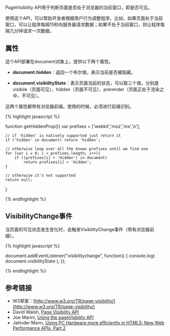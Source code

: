 <!-- ---
title: Page Visibility API
layout: page
date: 2012-11-20
category: htmlapi
modifiedOn: 2013-09-26
--- -->

PageVisibility API用于判断页面是否处于浏览器的当前窗口，即是否可见。

使用这个API，可以帮助开发者根据用户行为调整程序。比如，如果页面处于当前窗口，可以让程序每隔15秒向服务器请求数据；如果不处于当前窗口，则让程序每隔几分钟请求一次数据。

## 属性

这个API部署在document对象上，提供以下两个属性。

- **document.hidden**：返回一个布尔值，表示当前是否被隐藏。

- **document.visibilityState**：表示页面当前的状态，可以取三个值，分别是visibile（页面可见）、hidden（页面不可见）、prerender（页面正处于渲染之中，不可见）。

这两个属性都带有浏览器前缀。使用的时候，必须进行前缀识别。

{% highlight javascript %}

function getHiddenProp(){
    var prefixes = ['webkit','moz','ms','o'];
    
    // if 'hidden' is natively supported just return it
    if ('hidden' in document) return 'hidden';
    
    // otherwise loop over all the known prefixes until we find one
    for (var i = 0; i < prefixes.length; i++){
        if ((prefixes[i] + 'Hidden') in document) 
            return prefixes[i] + 'Hidden';
    }

    // otherwise it's not supported
    return null;
}

{% endhighlight %}

## VisibilityChange事件

当页面的可见状态发生变化时，会触发VisibilityChange事件（带有浏览器前缀）。

{% highlight javascript %}

document.addEventListener("visibilitychange", function() {
  console.log( document.visibilityState );
});

{% endhighlight %}

## 参考链接

- W3草案：[http://www.w3.org/TR/page-visibility/](http://www.w3.org/TR/page-visibility/)
- David Walsh, [Page Visibility API](http://davidwalsh.name/page-visibility)
- Joe Marini, [Using the pageVisbility API](http://www.html5rocks.com/en/tutorials/pagevisibility/intro/)
- Jatinder Mann, [Using PC Hardware more efficiently in HTML5: New Web Performance APIs, Part 2](http://blogs.msdn.com/b/ie/archive/2011/07/08/using-pc-hardware-more-efficiently-in-html5-new-web-performance-apis-part-2.aspx)


